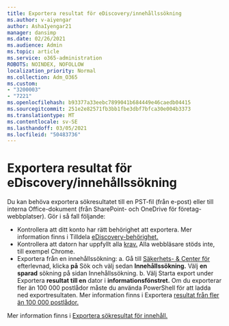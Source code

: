```yaml
---
title: Exportera resultat för eDiscovery/innehållssökning
ms.author: v-aiyengar
author: AshaIyengar21
manager: dansimp
ms.date: 02/26/2021
ms.audience: Admin
ms.topic: article
ms.service: o365-administration
ROBOTS: NOINDEX, NOFOLLOW
localization_priority: Normal
ms.collection: Adm_O365
ms.custom:
- "3200003"
- "7221"
ms.openlocfilehash: b93377a33eebc7899041b684449e46caedb04415
ms.sourcegitcommit: 251e2e82571fb3bb1fbe3dbf7bfca30e004b3373
ms.translationtype: MT
ms.contentlocale: sv-SE
ms.lasthandoff: 03/05/2021
ms.locfileid: "50483736"
---
```

# <a name="export-ediscoverycontent-search-results"></a>Exportera resultat för eDiscovery/innehållssökning

Du kan behöva exportera sökresultatet till en PST-fil (från e-post) eller till interna Office-dokument (från SharePoint- och OneDrive för företag-webbplatser). Gör i så fall följande:

- Kontrollera att ditt konto har rätt behörighet att exportera. Mer information finns i Tilldela [eDiscovery-behörighet.](https://go.microsoft.com/fwlink/?linkid=2102406)
- Kontrollera att datorn har uppfyllt alla [krav.](https://docs.microsoft.com/office365/securitycompliance/export-search-results#before-you-begin) Alla webbläsare stöds inte, till exempel Chrome.
- Exportera från en innehållssökning: a. Gå till [Säkerhets- & Center för](https://protection.office.com/contentsearch) efterlevnad, klicka **på** Sök och välj sedan **Innehållssökning.** Välj **en sparad** sökning på sidan Innehållssökning.
    b. Välj Starta export under Exportera **resultat till en** dator i **informationsfönstret.** Om du exporterar fler än 100 000 postlådor måste du använda PowerShell för att ladda ned exportresultaten. Mer information finns i Exportera [resultat från fler än 100 000 postlådor.](https://go.microsoft.com/fwlink/?linkid=2143861)

Mer information finns i [Exportera sökresultat för innehåll.](https://go.microsoft.com/fwlink/?linkid=2102118)